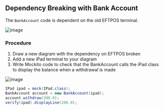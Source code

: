 ## Dependency Breaking with Bank Account

The `BankAccount` code is dependent on the old EFTPOS terminal.

![image](https://user-images.githubusercontent.com/5623994/51068627-e16e1b00-15ee-11e9-8a10-1acdc2b34418.png)

### Procedure
1. Draw a new diagram with the dependency on EFTPOS broken
2. Add a new iPad terminal to your diagram
3. Write Mockito code to check that the BankAccount calls the iPad class to display the balance when a withdrawal is made

![image](https://user-images.githubusercontent.com/5623994/51076259-339d5380-1664-11e9-9336-3fd7ae771c82.png)

```java
IPad ipad = mock(IPad.class);
BankAccount account = new BankAccount(ipad);
account.withdraw(200.0);
verify(ipad).displayLine(200.0);
```
